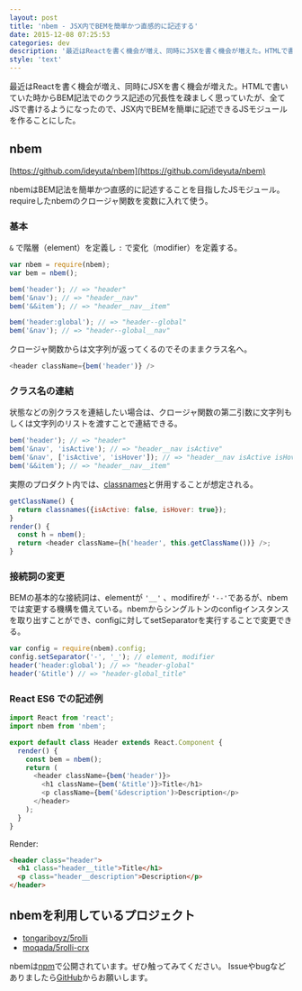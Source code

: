 ```yaml
---
layout: post
title: 'nbem - JSX内でBEMを簡単かつ直感的に記述する'
date: 2015-12-08 07:25:53
categories: dev
description: '最近はReactを書く機会が増え、同時にJSXを書く機会が増えた。HTMLで書いていた時からBEM記法でのクラス記述の冗長性を疎ましく思っていたが、全てJSで書けるようになったので、JSX内でBEMを簡単に記述できるJSモジュールを作ることにした。'
style: 'text'
---
```


最近はReactを書く機会が増え、同時にJSXを書く機会が増えた。HTMLで書いていた時からBEM記法でのクラス記述の冗長性を疎ましく思っていたが、全てJSで書けるようになったので、JSX内でBEMを簡単に記述できるJSモジュールを作ることにした。

## nbem

[https://github.com/ideyuta/nbem](https://github.com/ideyuta/nbem)

nbemはBEM記法を簡単かつ直感的に記述することを目指したJSモジュール。requireしたnbemのクロージャ関数を変数に入れて使う。

### 基本

`&` で階層（element）を定義し `:` で変化（modifier）を定義する。

```js
var nbem = require(nbem);
var bem = nbem();

bem('header'); // => "header"
bem('&nav'); // => "header__nav"
bem('&&item'); // => "header__nav__item"

bem('header:global'); // => "header--global"
bem('&nav'); // => "header--global__nav"
```

クロージャ関数からは文字列が返ってくるのでそのままクラス名へ。

```js
<header className={bem('header')} />
```

### クラス名の連結

状態などの別クラスを連結したい場合は、クロージャ関数の第二引数に文字列もしくは文字列のリストを渡すことで連結できる。

```js
bem('header'); // => "header"
bem('&nav', 'isActive'); // => "header__nav isActive"
bem('&nav', ['isActive', 'isHover']); // => "header__nav isActive isHover"
bem('&&item'); // => "header__nav__item"
```

実際のプロダクト内では、[classnames](https://github.com/JedWatson/classnames)と併用することが想定される。

```js
getClassName() {
  return classnames({isActive: false, isHover: true});
}
render() {
  const h = nbem();
  return <header className={h('header', this.getClassName())} />;
}
```

### 接続詞の変更

BEMの基本的な接続詞は、elementが `'__'` 、modifireが `'--'`であるが、nbemでは変更する機構を備えている。nbemからシングルトンのconfigインスタンスを取り出すことができ、configに対してsetSeparatorを実行することで変更できる。

```js
var config = require(nbem).config;
config.setSeparator('-', '_'); // element, modifier
header('header:global'); // => "header-global"
header('&title') // => "header-global_title"
```

### React ES6 での記述例

```js
import React from 'react';
import nbem from 'nbem';

export default class Header extends React.Component {
  render() {
    const bem = nbem();
    return (
      <header className={bem('header')}>
        <h1 className={bem('&title')}>Title</h1>
        <p className={bem('&description')>Description</p>
      </header>
    );
  }
}
```

Render:
```html
<header class="header">
  <h1 class="header__title">Title</h1>
  <p class="header__description">Description</p>
</header>
```

## nbemを利用しているプロジェクト

- [tongariboyz/5rolli](https://github.com/tongariboyz/5rolli)
- [moqada/5rolli-crx](https://github.com/moqada/5rolli-crx)

nbemは[npm](https://www.npmjs.com/package/nbem)で公開されています。ぜひ触ってみてください。
Issueやbugなどありましたら[GitHub](https://github.com/ideyuta/nbem)からお願いします。
